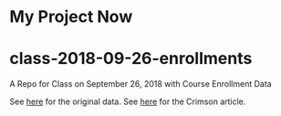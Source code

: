 # My Project Now

# class-2018-09-26-enrollments
A Repo for Class on September 26, 2018 with Course Enrollment Data

See [here](https://registrar.fas.harvard.edu/news/final-spring-2017-course-enrollment-statistics) for the original data. See [here](https://www.thecrimson.com/article/2018/9/21/course-enrollment-fall-2018/) for the Crimson article.
